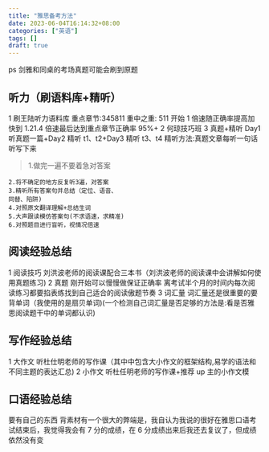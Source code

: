 ```yaml
---
title: "雅思备考方法"
date: 2023-06-04T16:14:32+08:00
categories: ["英语"]
tags: []
draft: true
---
```


ps
剑雅和同桌的考场真题可能会刷到原题

## 听力（刷语料库+精听）

1 刷王陆听力语料库
重点章节:345811 重中之重: 511
开始 1 倍速随正确率提高加快到 1.21.4 倍速最后达到重点章节正确率 95%+
2 何琼技巧班
3 真题+精听
Day1 听真题一篇+Day2 精听 t1、t2+Day3 精听 t3、t4
精听方法:真题文章每听一句话听写下来

> 1.做完一遍不要着急对答案

    2.将不确定的地方反复听3遍，对答案
    3.精听所有答案句并总结（定位、语音、
    同替、陷阱)
    4.对照原文翻译理解+总结生词
    5.大声跟读模仿答案句(不求语速，求精准)
    6.对照题目进行盲听，视情况倍速

## 阅读经验总结

1 阅读技巧
刘洪波老师的阅读课配合三本书（刘洪波老师的阅读课中会讲解如何使用真题练习)
2 真题
刚开始可以慢慢做保证正确率
离考试半个月的时间内每次阅读练习都要掐表练找到自己适合的阅读傲题节奏
3 词汇量
词汇量还是很重要的要背单词（我使用的是扇贝单词)(一个检测自己词汇量是否足够的方法是:看是否雅思阅读题干中的单词都认识)

## 写作经验总结

1 大作文
听杜仕明老师的写作课（其中中包含大小作文的框架结构,易学的语法和不同主题的表达汇总)
2 小作文
听杜任明老师的写作课+推荐 up 主的小作文模

## 口语经验总结

要有自己的东西
背素材有一个很大的弊端是，我自认为我说的很好在雅思口语考试结束后，我觉得我会有 7 分的成绩，在 6 分成绩出来后我还去复议了，但成绩依然没有变
